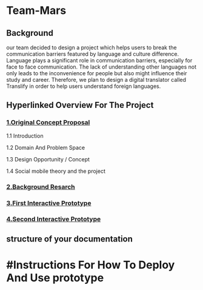 # Team-Mars

## Background 

our team decided to design a project which helps users to break the communication barriers featured by language and culture difference. Language plays a significant role in communication barriers, especially for face to face communication. The lack of understanding other languages not only leads to the inconvenience for people but also might influence their study and career. Therefore, we plan to design a digital translator called Translify in order to help users understand foreign languages. 


## Hyperlinked Overview For The Project

### [1.Original Concept Proposal](https://github.com/deco3500-2018/Team-Mars/wiki/1.Original-Concept-Proposal)

1.1 Introduction

1.2 Domain And Problem Space

1.3 Design Opportunity / Concept

1.4 Social mobile theory and the project

### [2.Background Resarch](https://github.com/deco3500-2018/Team-Mars/wiki/2.Background-Resarch)

### [3.First Interactive Prototype](https://github.com/deco3500-2018/Team-Mars/wiki/3.First-Interactive-Prototype)

### [4.Second Interactive Prototype](https://github.com/deco3500-2018/Team-Mars/wiki/4.Second-Interactive-Prototype)

## structure of your documentation


# #Instructions For How To Deploy And Use prototype


